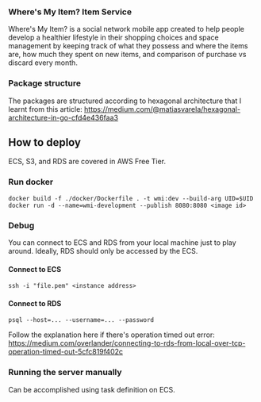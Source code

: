 ### Where's My Item? Item Service

Where's My Item? is a social network mobile app created to help people develop a healthier lifestyle in their shopping
choices and space management by keeping track of what they possess and where the items are, how
much they spent on new items, and comparison of purchase vs discard every month.

### Package structure
The packages are structured according to hexagonal architecture that I learnt from this article: https://medium.com/@matiasvarela/hexagonal-architecture-in-go-cfd4e436faa3

## How to deploy
ECS, S3, and RDS are covered in AWS Free Tier.

### Run docker
```
docker build -f ./docker/Dockerfile . -t wmi:dev --build-arg UID=$UID
docker run -d --name=wmi-development --publish 8080:8080 <image id>
```

### Debug
You can connect to ECS and RDS from your local machine just to play around. Ideally, RDS should only be accessed by the ECS.

#### Connect to ECS
```
ssh -i "file.pem" <instance address>
```

#### Connect to RDS
```
psql --host=... --username=... --password
```
Follow the explanation here if there's operation timed out error: https://medium.com/overlander/connecting-to-rds-from-local-over-tcp-operation-timed-out-5cfc819f402c

### Running the server manually
Can be accomplished using task definition on ECS.
